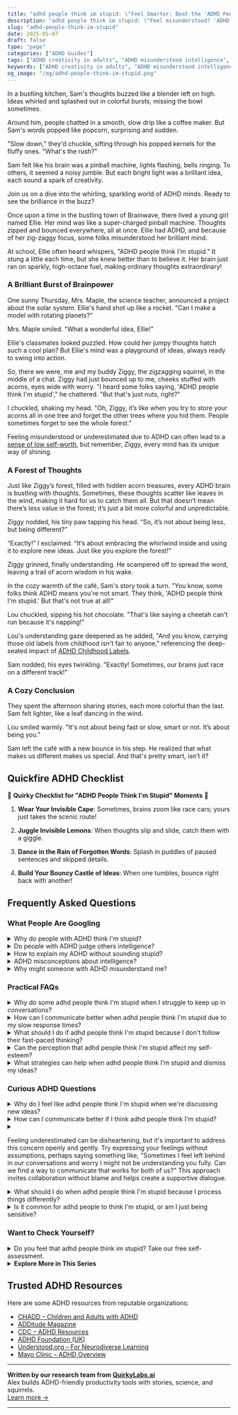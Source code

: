 ```yaml
---
title: "adhd people think im stupid: \"Feel Smarter: Beat the 'ADHD People Think I'm Stupid' Myth!\""
description: "adhd people think im stupid: \"Feel misunderstood? 'ADHD people think I'm stupid' explores how ADHD minds sparkle with creativity. Dive in and feel seen and celebrated!\""
slug: "adhd-people-think-im-stupid"
date: 2025-05-07
draft: false
type: "page"
categories: ["ADHD Guides"]
tags: ["ADHD creativity in adults", "ADHD misunderstood intelligence", "ADHD thinking patterns", "neurodiversity and ADHD", "ADHD communication challenges", "ADHD and social perception", "celebrating ADHD minds"]
keywords: ["ADHD creativity in adults", "ADHD misunderstood intelligence", "ADHD thinking patterns", "neurodiversity and ADHD", "ADHD communication challenges", "ADHD and social perception", "celebrating ADHD minds"]
og_image: "/og/adhd-people-think-im-stupid.png"
---
```


In a bustling kitchen, Sam's thoughts buzzed like a blender left on high. Ideas whirled and splashed out in colorful bursts, missing the bowl sometimes.

Around him, people chatted in a smooth, slow drip like a coffee maker. But Sam's words popped like popcorn, surprising and sudden.

"Slow down," they'd chuckle, sifting through his popped kernels for the fluffy ones. "What's the rush?"

Sam felt like his brain was a pinball machine, lights flashing, bells ringing. To others, it seemed a noisy jumble. But each bright light was a brilliant idea, each sound a spark of creativity.

Join us on a dive into the whirling, sparkling world of ADHD minds. Ready to see the brilliance in the buzz?

Once upon a time in the bustling town of Brainwave, there lived a young girl named Ellie. Her mind was like a super-charged pinball machine. Thoughts zipped and bounced everywhere, all at once. Ellie had ADHD, and because of her zig-zaggy focus, some folks misunderstood her brilliant mind.

At school, Ellie often heard whispers, "ADHD people think I'm stupid." It stung a little each time, but she knew better than to believe it. Her brain just ran on sparkly, high-octane fuel, making ordinary thoughts extraordinary!

### A Brilliant Burst of Brainpower

One sunny Thursday, Mrs. Maple, the science teacher, announced a project about the solar system. Ellie's hand shot up like a rocket. "Can I make a model with rotating planets?"

Mrs. Maple smiled. "What a wonderful idea, Ellie!"

Ellie's classmates looked puzzled. How could her jumpy thoughts hatch such a cool plan? But Ellie's mind was a playground of ideas, always ready to swing into action.

So, there we were, me and my buddy Ziggy, the zigzagging squirrel, in the middle of a chat. Ziggy had just bounced up to me, cheeks stuffed with acorns, eyes wide with worry. "I heard some folks saying, 'ADHD people think I'm stupid'," he chattered. "But that's just nuts, right?"

I chuckled, shaking my head. "Oh, Ziggy, it’s like when you try to store your acorns all in one tree and forget the other trees where you hid them. People sometimes forget to see the whole forest.”

Feeling misunderstood or underestimated due to ADHD can often lead to a [sense of low self-worth](/pages/adhd-low-self-worth/), but remember, Ziggy, every mind has its unique way of shining.

### A Forest of Thoughts

Just like Ziggy’s forest, filled with hidden acorn treasures, every ADHD brain is bustling with thoughts. Sometimes, these thoughts scatter like leaves in the wind, making it hard for us to catch them all. But that doesn’t mean there’s less value in the forest; it’s just a bit more colorful and unpredictable.

Ziggy nodded, his tiny paw tapping his head. “So, it’s not about being less, but being different?”

“Exactly!” I exclaimed. “It’s about embracing the whirlwind inside and using it to explore new ideas. Just like you explore the forest!”

Ziggy grinned, finally understanding. He scampered off to spread the word, leaving a trail of acorn wisdom in his wake.

In the cozy warmth of the café, Sam's story took a turn. "You know, some folks think ADHD means you're not smart. They think, 'ADHD people think I'm stupid.' But that's not true at all!"

Lou chuckled, sipping his hot chocolate. "That's like saying a cheetah can't run because it's napping!"

Lou's understanding gaze deepened as he added, "And you know, carrying those old labels from childhood isn't fair to anyone," referencing the deep-seated impact of [ADHD Childhood Labels](/pages/adhd-childhood-labels/).

Sam nodded, his eyes twinkling. "Exactly! Sometimes, our brains just race on a different track!"

### A Cozy Conclusion

They spent the afternoon sharing stories, each more colorful than the last. Sam felt lighter, like a leaf dancing in the wind.

Lou smiled warmly. "It's not about being fast or slow, smart or not. It’s about being you."

Sam left the café with a new bounce in his step. He realized that what makes us different makes us special. And that's pretty smart, isn't it?

## Quickfire ADHD Checklist

🌟 **Quirky Checklist for "ADHD People Think I'm Stupid" Moments** 🌟

1. **Wear Your Invisible Cape**: Sometimes, brains zoom like race cars; yours just takes the scenic route!

2. **Juggle Invisible Lemons**: When thoughts slip and slide, catch them with a giggle.

3. **Dance in the Rain of Forgotten Words**: Splash in puddles of paused sentences and skipped details.

4. **Build Your Bouncy Castle of Ideas**: When one tumbles, bounce right back with another!

## Frequently Asked Questions



### What People Are Googling

<details><summary>Why do people with ADHD think I'm stupid?</summary><p>It's truly understandable to feel this way, but it's important to remember that people with ADHD often don't intend any harm. Their thoughts and conversations can jump around due to the way their brains process information, which might make them seem dismissive or uninterested. They might also blurt out things without intending to be hurtful. A cozy chat about how communication styles differ can often smooth out misunderstandings and strengthen your connection.</p></details>
<details><summary>Do people with ADHD judge others intelligence?</summary><p>Absolutely not! People with ADHD generally don't judge others based on their intelligence or any other singular trait. In fact, because many with ADHD have experienced feeling misunderstood themselves, they are often more empathetic and open-minded towards different kinds of people and their unique strengths. It's all about appreciating what makes each person special and recognizing that intelligence comes in many forms!</p></details>
<details><summary>How to explain my ADHD without sounding stupid?</summary><p>Explaining your ADHD is a great step towards self-understanding and helping others get to know the real you. When you talk about it, try framing it as just one aspect of who you are, not the whole picture. Focus on describing how ADHD affects you specifically—like explaining that sometimes your energy levels or attention might vary, and it's just how your brain is wired. Remember, sharing this part of your life is brave and helps build more meaningful connections, so speak confidently—you're simply giving others a user manual to better understand you!</p></details>
<details><summary>ADHD misconceptions about intelligence?</summary><p>Absolutely, I'm glad you brought this up! It's a common misconception that ADHD has something to do with intelligence, but actually, ADHD and intelligence are completely independent of each other. People with ADHD are just as varied in their intellectual abilities as those without it. So, if you or someone you know has ADHD, remember that it doesn't define anyone's potential to think, learn, or succeed!</p></details>
<details><summary>Why might someone with ADHD misunderstand me?</summary><p>It's quite common for folks with ADHD to experience challenges in communication. Their minds are often juggling multiple thoughts at once, which can make it tricky to fully focus on the conversation at hand. Plus, they might miss subtle cues like tone of voice or body language, which can lead to misunderstandings. It’s always a good idea to check in and clarify things gently to make sure everyone's on the same page!</p></details>



### Practical FAQs

<details><summary>Why do some adhd people think I'm stupid when I struggle to keep up in conversations?</summary><p>Oh, feeling like you're not keeping up in conversations can definitely be frustrating, but remember, it's really not about intelligence at all! Many folks with ADHD might process information or manage their focus in ways that aren't always in sync with traditional conversational flow. This might make it seem like they're not following along, but it's just a difference in how their brain handles multiple stimuli or shifts attention. It’s important to remind yourself of your unique strengths and understand that everyone has their own unique pace and style in communication.</p></details>
<details><summary>How can I communicate better when adhd people think I'm stupid due to my slow response times?</summary><p>It's really wonderful that you're taking steps to communicate more effectively — that shows a lot of self-awareness and consideration! Remember, the pace at which you respond doesn’t determine your intelligence or worth. If you feel comfortable, you might explain to your friends that you take a bit more time to process information, and this is just your personal communication style. Most people will appreciate your honesty and may even admire the thoughtfulness you put into your responses!</p></details>
<details><summary>What should I do if adhd people think I'm stupid because I don't follow their fast-paced thinking?</summary><p>It’s really common to feel out of sync sometimes, especially when communication styles differ. Remember, it's not about your intelligence or theirs; it's just a difference in processing speeds and styles. A helpful approach could be to kindly express your feelings and ask for a little patience when you need more time to process information. This can open up a dialogue that helps both sides understand each other better, fostering a more inclusive and supportive interaction.</p></details>
<details><summary>Can the perception that adhd people think I'm stupid affect my self-esteem?</summary><p>Absolutely, the way others perceive and react to us can definitely impact our self-esteem, especially when it comes to something as personal as ADHD. It's important to remember, though, that ADHD involves challenges with attention and may affect how you communicate your thoughts, not your intelligence. Also, everyone, ADHD or not, has unique strengths and areas for growth. It might help to surround yourself with supportive people who understand the nuances of ADHD and remind yourself of your own capabilities and achievements.</p></details>
<details><summary>What strategies can help when adhd people think I'm stupid and dismiss my ideas?</summary><p>It can feel really disheartening when you feel dismissed or misunderstood, especially in conversations where you’re sharing your ideas. One helpful strategy is to clearly structure your thoughts beforehand; sometimes, using bullet points or a small outline can help in presenting your ideas more coherently and confidently. Also, kindly asking for specific feedback on your ideas can guide the conversation to be more constructive rather than dismissive. Remember, your thoughts and contributions are valuable, and seeking clarity in communication can often bridge the gap between misunderstandings.</p></details>



### Curious ADHD Questions

<details><summary>Why do I feel like adhd people think I'm stupid when we're discussing new ideas?</summary><p>It's totally understandable to feel this way, but remember, ADHD minds often run at a high speed and can jump quickly from one idea to another. This doesn't at all reflect on your intelligence or the value of your contributions. It might be helpful to remind yourself that this fast-paced thinking style is just a characteristic of how some brains are wired. Perhaps consider gently reminding your friends that you need a bit more time to process information, which will help bridge the communication style and make discussions more inclusive and enjoyable for everyone.</p></details>
<details><summary>How can I communicate better if I think adhd people think I'm stupid?</summary><p>It’s really common to feel unsure about communication, especially when you’re worried about how others perceive you. Remember, the key to good communication is clarity and openness. When talking with someone who has ADHD, try being clear and direct about your thoughts and feelings. Also, consider asking them how they prefer to communicate. Everyone is different, and finding out their communication style can help you both feel more comfortable and understood. Don’t be too hard on yourself—you’re doing great by seeking to improve and adapt!</p></details>
<details><summary><p>Feeling underestimated can be disheartening, but it's important to address this concern openly and gently. Try expressing your feelings without assumptions, perhaps saying something like, "Sometimes I feel left behind in our conversations and worry I might not be understanding you fully. Can we find a way to communicate that works for both of us?" This approach invites collaboration without blame and helps create a supportive dialogue.</p></summary><p>Absolutely, it's not easy feeling like you're not keeping up or being underestimated. Your approach is spot-on: gentle, open, and clear. By sharing your feelings honestly and inviting the other person into a solution, you're setting the stage for a more understanding and cooperative relationship. This kind of communication builds trust and ensures both of you can adapt to each other's needs, making conversations more inclusive and enjoyable.</p></details>
<details><summary>What should I do when adhd people think I'm stupid because I process things differently?</summary><p>It's really tough to feel misunderstood, especially by those who might be experiencing their own unique challenges with processing. Remember, ADHD can affect how people communicate and perceive others, so their reactions may not be a true reflection of your capabilities or worth. A cozy chat where you share your feelings and learn about each other's experiences can help bridge understanding. Always know that your way of processing is just as valid and valuable as any other—it's what makes you uniquely you!</p></details>
<details><summary>Is it common for adhd people to think I'm stupid, or am I just being sensitive?</summary><p>Oh, it's really common to feel that way, but let me reassure you, you're definitely not alone in this, and it doesn't mean you're stupid at all. Many people with ADHD struggle with feelings of inadequacy or being misunderstood because of how ADHD can affect their communication and task management. It’s important to remember that ADHD involves unique brain wiring that can lead to incredible creativity and problem-solving abilities, though it sometimes makes traditional learning and working challenging. Be kind to yourself, and remember that your brain just works a bit differently – and that's okay!</p></details>



### Want to Check Yourself?

<details><summary>Do you feel that adhd people think im stupid? Take our free self-assessment.</summary><p>Oh, I can understand why you might feel that way, but let me reassure you, having ADHD doesn’t at all mean that others think you’re not smart. In fact, people with ADHD often have unique perspectives and creative ways of solving problems that are truly valuable. If you’re curious about how your mind works and want to explore more about your ADHD traits, why not take our free self-assessment? It’s a gentle way to learn more about yourself and can help highlight all your amazing qualities!</p></details>

<script type="application/ld+json">
{
  "@context": "https://schema.org",
  "@type": "FAQPage",
  "mainEntity": [
    {
      "@type": "Question",
      "name": "Why do people with ADHD think I'm stupid?",
      "acceptedAnswer": {
        "@type": "Answer",
        "text": "It's truly understandable to feel this way, but it's important to remember that people with ADHD often don't intend any harm. Their thoughts and conversations can jump around due to the way their brains process information, which might make them seem dismissive or uninterested. They might also blurt out things without intending to be hurtful. A cozy chat about how communication styles differ can often smooth out misunderstandings and strengthen your connection."
      }
    },
    {
      "@type": "Question",
      "name": "Do people with ADHD judge others intelligence?",
      "acceptedAnswer": {
        "@type": "Answer",
        "text": "Absolutely not! People with ADHD generally don't judge others based on their intelligence or any other singular trait. In fact, because many with ADHD have experienced feeling misunderstood themselves, they are often more empathetic and open-minded towards different kinds of people and their unique strengths. It's all about appreciating what makes each person special and recognizing that intelligence comes in many forms!"
      }
    },
    {
      "@type": "Question",
      "name": "How to explain my ADHD without sounding stupid?",
      "acceptedAnswer": {
        "@type": "Answer",
        "text": "Explaining your ADHD is a great step towards self-understanding and helping others get to know the real you. When you talk about it, try framing it as just one aspect of who you are, not the whole picture. Focus on describing how ADHD affects you specifically\u2014like explaining that sometimes your energy levels or attention might vary, and it's just how your brain is wired. Remember, sharing this part of your life is brave and helps build more meaningful connections, so speak confidently\u2014you're simply giving others a user manual to better understand you!"
      }
    },
    {
      "@type": "Question",
      "name": "ADHD misconceptions about intelligence?",
      "acceptedAnswer": {
        "@type": "Answer",
        "text": "Absolutely, I'm glad you brought this up! It's a common misconception that ADHD has something to do with intelligence, but actually, ADHD and intelligence are completely independent of each other. People with ADHD are just as varied in their intellectual abilities as those without it. So, if you or someone you know has ADHD, remember that it doesn't define anyone's potential to think, learn, or succeed!"
      }
    },
    {
      "@type": "Question",
      "name": "Why might someone with ADHD misunderstand me?",
      "acceptedAnswer": {
        "@type": "Answer",
        "text": "It's quite common for folks with ADHD to experience challenges in communication. Their minds are often juggling multiple thoughts at once, which can make it tricky to fully focus on the conversation at hand. Plus, they might miss subtle cues like tone of voice or body language, which can lead to misunderstandings. It\u2019s always a good idea to check in and clarify things gently to make sure everyone's on the same page!"
      }
    }
  ]
}
</script>
<script type="application/ld+json">
{
  "@context": "https://schema.org",
  "@type": "Article",
  "author": {
    "@type": "Person",
    "name": "QuirkyLabs",
    "url": "https://quirkylabs.ai/about"
  },
  "headline": "adhd people think im stupid: \"Feel Smarter: Beat the 'ADHD People Think I'm Stupid' Myth!\"",
  "mainEntityOfPage": "https://blog.quirkylabs.ai/pages/adhd-people-think-im-stupid/",
  "datePublished": "2025-05-07"
}
</script>
<script type="application/ld+json">
{
  "@context": "https://schema.org",
  "@type": "BreadcrumbList",
  "itemListElement": [
    {
      "@type": "ListItem",
      "position": 1,
      "name": "Home",
      "item": "https://quirkylabs.ai/"
    },
    {
      "@type": "ListItem",
      "position": 2,
      "name": "Blog",
      "item": "https://blog.quirkylabs.ai/"
    },
    {
      "@type": "ListItem",
      "position": 3,
      "name": "adhd people think im stupid: \"Feel Smarter: Beat the 'ADHD People Think I'm Stupid' Myth!\"",
      "item": "https://blog.quirkylabs.ai/pages/adhd-people-think-im-stupid/"
    }
  ]
}
</script>

<details>
<summary><strong>Explore More in This Series</strong></summary>

- [Adhd Trauma From Teachers](/pages/adhd-trauma-from-teachers/)
- [Adhd Carrying School Shame](/pages/adhd-carrying-school-shame/)
- [Adhd Childhood Labels](/pages/adhd-childhood-labels/)
- [Adhd Afraid Of Being Seen](/pages/adhd-afraid-of-being-seen/)
- [Adhd Working To Prove Worth](/pages/adhd-working-to-prove-worth/)
- [Adhd Labeled As Disruptive](/pages/adhd-labeled-as-disruptive/)
- [Adhd Feel Dumb](/pages/adhd-feel-dumb/)
- [Adhd Bad Kid Label](/pages/adhd-bad-kid-label/)
</details>



## Trusted ADHD Resources

Here are some ADHD resources from reputable organizations:

- [CHADD – Children and Adults with ADHD](https://chadd.org)
- [ADDitude Magazine](https://www.additudemag.com)
- [CDC – ADHD Resources](https://www.cdc.gov/ncbddd/adhd)
- [ADHD Foundation (UK)](https://www.adhdfoundation.org.uk)
- [Understood.org – For Neurodiverse Learning](https://www.understood.org)
- [Mayo Clinic – ADHD Overview](https://www.mayoclinic.org/diseases-conditions/adhd)


---

**Written by our research team from [QuirkyLabs.ai](https://quirkylabs.ai)**  
Alex builds ADHD-friendly productivity tools with stories, science, and squirrels.  
[Learn more →](https://quirkylabs.ai)

---